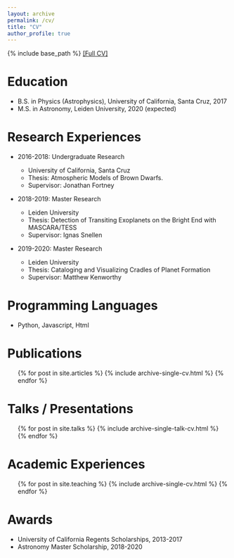 ```yaml
---
layout: archive
permalink: /cv/
title: "CV"
author_profile: true
---
```

{% include base_path %}
<a href="http://rywjhzd.github.io/files/CV_v1.pdf" style="cyan">[Full CV]</a>

Education
======
* B.S. in Physics (Astrophysics), University of California, Santa Cruz, 2017
* M.S. in Astronomy, Leiden University, 2020 (expected)

Research Experiences
======
* 2016-2018: Undergraduate Research
  * University of California, Santa Cruz 
  * Thesis: Atmospheric Models of Brown Dwarfs. 
  * Supervisor: Jonathan Fortney
  
* 2018-2019: Master Research
  * Leiden University
  * Thesis: Detection of Transiting Exoplanets on the Bright End with MASCARA/TESS
  * Supervisor: Ignas Snellen

* 2019-2020: Master Research
  * Leiden University
  * Thesis: Cataloging and Visualizing Cradles of Planet Formation
  * Supervisor: Matthew Kenworthy

Programming Languages
======
* Python, Javascript, Html

Publications
======
  <ul>{% for post in site.articles %}
    {% include archive-single-cv.html %}
  {% endfor %}</ul>
  
Talks / Presentations
======
  <ul>{% for post in site.talks %}
    {% include archive-single-talk-cv.html %}
  {% endfor %}</ul>
  
Academic Experiences
======
  <ul>{% for post in site.teaching %}
    {% include archive-single-cv.html %}
  {% endfor %}</ul>
  
Awards
======
* University of California Regents Scholarships, 2013-2017
* Astronomy Master Scholarship, 2018-2020
